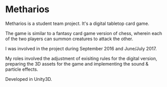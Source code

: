 # Metharios
Metharios is a student team project. It's a digital tabletop card game. 

The game is similar to a fantasy card game version of chess, wherein each of the two players can summon creatures to attack the other. 

I was involved in the project during September 2016 and June/July 2017. 

My roles involved the adjustment of exisiting rules for the digital version, preparing the 3D assets for the game and implementing the sound & particle effects.


Developed in Unity3D.
